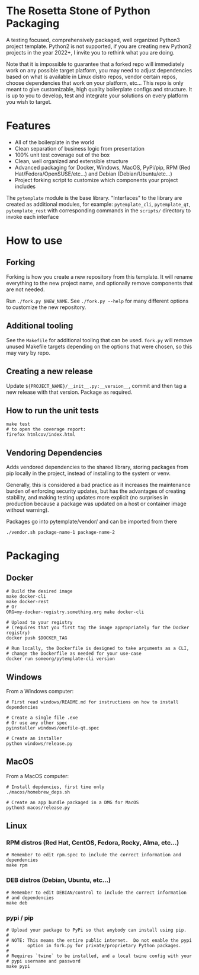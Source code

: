 # The Rosetta Stone of Python Packaging

A testing focused, comprehensively packaged, well organized Python3 project
template.  Python2 is not supported, if you are creating new Python2 projects
in the year 2022+, I invite you to rethink what you are doing.

Note that it is impossible to guarantee that a forked repo will immediately
work on any possible target platform, you may need to adjust dependencies based
on what is available in Linux distro repos, vendor certain repos, choose
dependencies that work on your platform, etc...  This repo is only meant to
give customizable, high quality boilerplate configs and structure.  It is up to
you to develop, test and integrate your solutions on every platform you wish to
target.

# Features
- All of the boilerplate in the world
- Clean separation of business logic from presentation
- 100% unit test coverage out of the box
- Clean, well organized and extensible structure
- Advanced packaging for Docker, Windows, MacOS, PyPi/pip,
  RPM (Red Hat/Fedora/OpenSUSE/etc...) and Debian (Debian/Ubuntu/etc...)
- Project forking script to customize which components your project includes

The `pytemplate` module is the base library.  "Interfaces" to the library
are created as additional modules, for example: `pytemplate_cli`,
`pytemplate_qt`, `pytemplate_rest` with corresponding commands in the
`scripts/` directory to invoke each interface

# How to use
## Forking
Forking is how you create a new repository from this template.  It will
rename everything to the new project name, and optionally remove components
that are not needed.

Run `./fork.py $NEW_NAME`.  See `./fork.py --help` for many different options
to customize the new repository.

## Additional tooling
See the `Makefile` for additional tooling that can be used.  `fork.py` will
remove unused Makefile targets depending on the options that were chosen,
so this may vary by repo.

## Creating a new release
Update `${PROJECT_NAME}/__init__.py:__version__`, commit and then tag a new
release with that version.  Package as required.

## How to run the unit tests
```
make test
# to open the coverage report:
firefox htmlcov/index.html
```

## Vendoring Dependencies
Adds vendored dependencies to the shared library, storing packages from
pip locally in the project, instead of installing to the system or venv.

Generally, this is considered a bad practice as it increases
the maintenance burden of enforcing security updates, but
has the advantages of creating stability, and making testing updates
more explicit (no surprises in production because a package was updated
on a host or container image without warning).

Packages go into pytemplate/vendor/ and can be imported from there
```
./vendor.sh package-name-1 package-name-2
```

# Packaging
## Docker
```
# Build the desired image
make docker-cli
make docker-rest
# Or
ORG=my-docker-registry.something.org make docker-cli

# Upload to your registry
# (requires that you first tag the image appropriately for the Docker registry)
docker push $DOCKER_TAG

# Run locally, the Dockerfile is designed to take arguments as a CLI,
# change the Dockerfile as needed for your use-case
docker run someorg/pytemplate-cli version
```

## Windows
From a Windows computer:
```
# First read windows/README.md for instructions on how to install dependencies

# Create a single file .exe
# Or use any other spec
pyinstaller windows/onefile-qt.spec

# Create an installer
python windows/release.py
```

## MacOS
From a MacOS computer:
```
# Install depdencies, first time only
./macos/homebrew_deps.sh

# Create an app bundle packaged in a DMG for MacOS
python3 macos/release.py
```

## Linux
### RPM distros (Red Hat, CentOS, Fedora, Rocky, Alma, etc...)
```
# Remember to edit rpm.spec to include the correct information and dependencies
make rpm
```

### DEB distros (Debian, Ubuntu, etc...)
```
# Remember to edit DEBIAN/control to include the correct information
# and dependencies
make deb
```

### pypi / pip
```
# Upload your package to PyPi so that anybody can install using pip.
#
# NOTE: This means the entire public internet.  Do not enable the pypi
#       option in fork.py for private/proprietary Python packages.
#
# Requires `twine` to be installed, and a local twine config with your
# pypi username and password
make pypi
```

